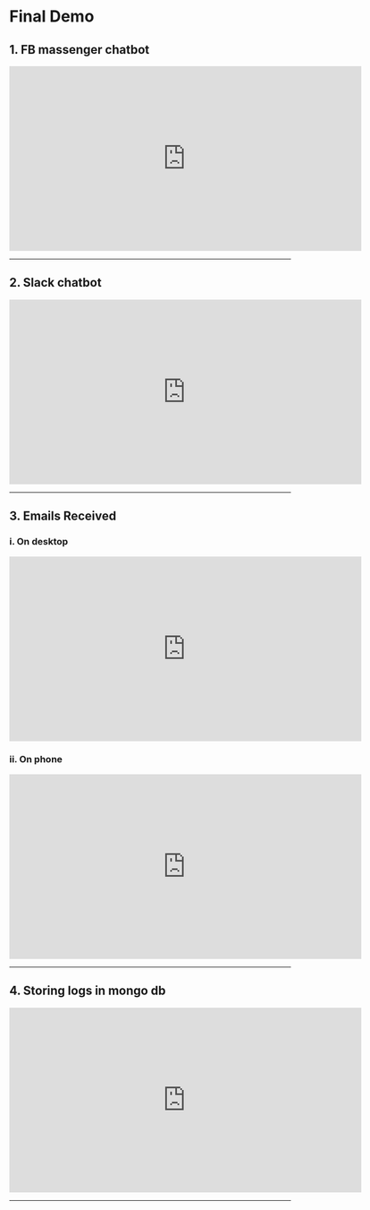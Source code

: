 # Final Demo


## 1. FB massenger chatbot

<p style="text-align: center;">
<iframe width="630" height="330" src="https://www.youtube.com/embed/73jHhbXGyvg" frameborder="0" allow="accelerometer; autoplay; encrypted-media; gyroscope; picture-in-picture" allowfullscreen></iframe>
</p>

---

## 2. Slack chatbot
<p style="text-align: center;">
<iframe width="630" height="330" src="https://www.youtube.com/embed/fFwuyC1GspM" frameborder="0" allow="accelerometer; autoplay; encrypted-media; gyroscope; picture-in-picture" allowfullscreen></iframe>
</p>

---

## 3. Emails Received

### i. On desktop
<p style="text-align: center;">
<iframe width="630" height="330" src="https://www.youtube.com/embed/p_KiTzS7vYc" frameborder="0" allow="accelerometer; autoplay; encrypted-media; gyroscope; picture-in-picture" allowfullscreen></iframe>
</p>

### ii. On phone
<p style="text-align: center;">
<iframe width="630" height="330" src="https://www.youtube.com/embed/t26oR-oiVls" frameborder="0" allow="accelerometer; autoplay; encrypted-media; gyroscope; picture-in-picture" allowfullscreen></iframe>
</p>

---

## 4. Storing logs in mongo db

<p style="text-align: center;">
<iframe width="630" height="330" src="https://www.youtube.com/embed/a1SR4NEA3Dc" frameborder="0" allow="accelerometer; autoplay; encrypted-media; gyroscope; picture-in-picture" allowfullscreen></iframe>
</p>

---
